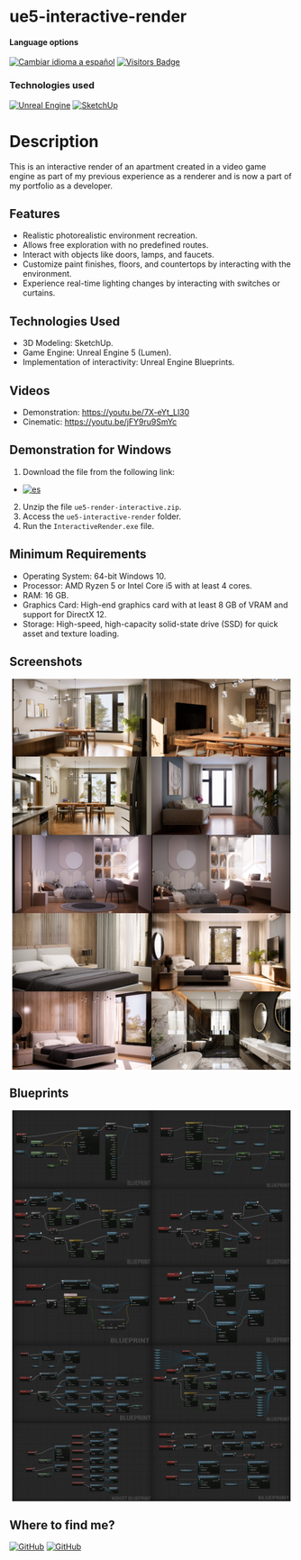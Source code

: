 # ue5-interactive-render

<div>
<h4>Language options</h4>
  <a href="https://github.com/hernanhawryluk/ue5-interactive-render/blob/main/README.es.md"><img alt="Cambiar idioma a español" src="https://img.shields.io/badge/idioma-español-yellow.svg"></a>
  <a href="#" target="_blank"><img alt="Visitors Badge" src="https://visitor-badge.laobi.icu/badge?page_id=hernanhawryluk.ue5-interactive-render"></a>
</div>
<div>
  <h3>Technologies used</h3>
  <a href="#" target="_blank"><img alt="Unreal Engine" src="https://img.shields.io/badge/Unreal%20Engine-5.0-blue?logo=unrealengine"></a>
  <a href="#" target="_blank"><img alt="SketchUp" src="https://img.shields.io/badge/SketchUp%20Pro-2021-blue?logo=sketchup"></a>
</div>

# Description

This is an interactive render of an apartment created in a video game engine as part of my previous experience as a renderer and is now a part of my portfolio as a developer.

## Features

- Realistic photorealistic environment recreation.
- Allows free exploration with no predefined routes.
- Interact with objects like doors, lamps, and faucets.
- Customize paint finishes, floors, and countertops by interacting with the environment.
- Experience real-time lighting changes by interacting with switches or curtains.

## Technologies Used

- 3D Modeling: SketchUp.
- Game Engine: Unreal Engine 5 (Lumen).
- Implementation of interactivity: Unreal Engine Blueprints.

## Videos

- Demonstration: https://youtu.be/7X-eYt_Ll30
- Cinematic: https://youtu.be/jFY9ru9SmYc

## Demonstration for Windows

1. Download the file from the following link:

- [![es](https://img.shields.io/badge/Google%20Drive-ue5--interactive--render.zip-blue?logo=googledrive)](https://drive.google.com/file/d/1gCEyTH4SarvPQxqU7l2hbXpaLNApfR7k/view?usp=sharing)

2. Unzip the file `ue5-render-interactive.zip`.
3. Access the `ue5-interactive-render` folder.
4. Run the `InteractiveRender.exe` file.

## Minimum Requirements

- Operating System: 64-bit Windows 10.
- Processor: AMD Ryzen 5 or Intel Core i5 with at least 4 cores.
- RAM: 16 GB.
- Graphics Card: High-end graphics card with at least 8 GB of VRAM and support for DirectX 12.
- Storage: High-speed, high-capacity solid-state drive (SSD) for quick asset and texture loading.

## Screenshots

<div style="display: flex; flex-wrap: wrap; justify-content: center">
  <img src="./screenshots/image01.png" width="49%">
  <img src="./screenshots/image02.png" width="49%">
  <img src="./screenshots/image03.png" width="49%">
  <img src="./screenshots/image04.png" width="49%">
  <img src="./screenshots/image05.png" width="49%">
  <img src="./screenshots/image06.png" width="49%">
  <img src="./screenshots/image07.png" width="49%">
  <img src="./screenshots/image08.png" width="49%">
  <img src="./screenshots/image09.png" width="49%">
  <img src="./screenshots/image10.png" width="49%">
</div>

## Blueprints

<div style="display: flex; flex-wrap: wrap; justify-content: center;">
  <img src="./blueprints/aiming-focus-interaction.png" width="49%" />
  <img src="./blueprints/camera-zoom-inout.png" width="49%" />
  <img src="./blueprints/open-close-door.png" width="49%" />
  <img src="./blueprints/toggle-over-door.png" width="49%" />
  <img src="./blueprints/curtain-slide-toggle.png" width="49%" />
  <img src="./blueprints/single-light-toggle.png" width="49%" />
  <img src="./blueprints/change-light-source.png" width="49%" />
  <img src="./blueprints/multi-light-toggle.png" width="49%" />
  <img src="./blueprints/change-wall-ui.png" width="49%" />
  <img src="./blueprints/change-wall-paint.png" width="49%" />
</div>

## Where to find me?

<div>
  <a href="https://github.com/hernanhawryluk"><img alt="GitHub" src="https://img.shields.io/badge/GitHub-grey?style=for-the-badge&logo=github"></a>
  <a href="https://www.linkedin.com/in/hernan-hawryluk"><img alt="GitHub" src="https://img.shields.io/badge/LinkedIn-blue?style=for-the-badge&logo=linkedin"></a>
</div>
